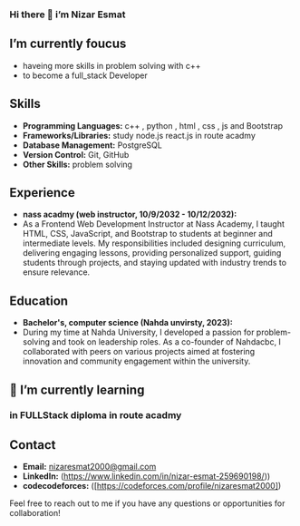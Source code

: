 ### Hi there 👋 i’m Nizar Esmat

                                                                               
## I’m currently foucus
- haveing more skills in problem solving with c++
- to become a full_stack Developer

## Skills

- **Programming Languages:** c++ , python , html , css , js and Bootstrap
- **Frameworks/Libraries:** study node.js react.js in route acadmy
- **Database Management:** PostgreSQL
- **Version Control:**  Git, GitHub
- **Other Skills:** problem solving

## Experience

- **nass acadmy (web instructor, 10/9/2032 - 10/12/2032):**
- As a Frontend Web Development Instructor at Nass Academy, I taught HTML, CSS, JavaScript, and Bootstrap to students at beginner and intermediate levels. My responsibilities included designing curriculum, delivering engaging lessons, providing personalized support, guiding students through projects, and staying updated with industry trends to ensure relevance.


## Education

- **Bachelor's, computer science (Nahda unvirsty, 2023):**
- During my time at Nahda University, I developed a passion for problem-solving and took on leadership roles. As a co-founder of Nahdacbc, I collaborated with peers on various projects aimed at fostering innovation and community engagement within the university.

##  🌱 I’m currently learning 
 ### in FULLStack diploma in route acadmy



## Contact

- **Email:** nizaresmat2000@gmail.com
- **LinkedIn:** (https://www.linkedin.com/in/nizar-esmat-259690198/))
- **codecodeforces:** ([https://codeforces.com/profile/nizaresmat2000])

Feel free to reach out to me if you have any questions or opportunities for collaboration!

